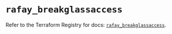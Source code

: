 # `rafay_breakglassaccess`

Refer to the Terraform Registry for docs: [`rafay_breakglassaccess`](https://registry.terraform.io/providers/rafaysystems/rafay/1.1.52/docs/resources/breakglassaccess).
